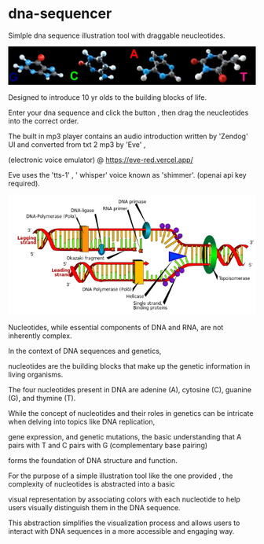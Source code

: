 # dna-sequencer

Simlple dna sequence illustration tool with draggable neucleotides. 

![DNA](sequence.png)

Designed to introduce 10 yr olds to the building blocks of life.

Enter your dna sequence and click the button , then drag the neucleotides into the correct order.

The built in mp3 player contains an audio introduction written by 'Zendog' UI and converted from txt 2 mp3 by 'Eve' ,

(electronic voice emulator) @ https://eve-red.vercel.app/

Eve uses the 'tts-1' , ' whisper' voice known as 'shimmer'. (openai api key required).

![DNA](replication.png)

Nucleotides, while essential components of DNA and RNA, are not inherently complex.

In the context of DNA sequences and genetics,

nucleotides are the building blocks that make up the genetic information in living organisms.

The four nucleotides present in DNA are adenine (A), cytosine (C), guanine (G), and thymine (T).

While the concept of nucleotides and their roles in genetics can be intricate when delving into topics like DNA replication,

gene expression, and genetic mutations, the basic understanding that A pairs with T and C pairs with G (complementary base pairing)

forms the foundation of DNA structure and function.

For the purpose of a simple illustration tool like the one provided , the complexity of nucleotides is abstracted into a basic

visual representation by associating colors with each nucleotide to help users visually distinguish them in the DNA sequence.

This abstraction simplifies the visualization process and allows users to interact with DNA sequences in a more accessible and engaging way.
